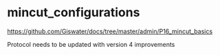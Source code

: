 <script>
    var style = document.createElement('style');
    style.innerHTML = `
        .wy-nav-content {
            width: 100% !important;
            max-width: 100% !important;
            margin: 0 auto !important;
        }
    `;
    document.head.appendChild(style);
</script>

# mincut_configurations

https://github.com/Giswater/docs/tree/master/admin/P16_mincut_basics

Protocol needs to be updated with version 4 improvements
